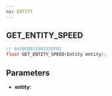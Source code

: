 ```yaml
---
ns: ENTITY
---
```

## GET_ENTITY_SPEED

```c
// 0xFB6BA510A533DF81
float GET_ENTITY_SPEED(Entity entity);
```

## Parameters
* **entity**:
